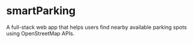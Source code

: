 # smartParking
A full-stack web app that helps users find nearby available parking spots using OpenStreetMap APIs.

